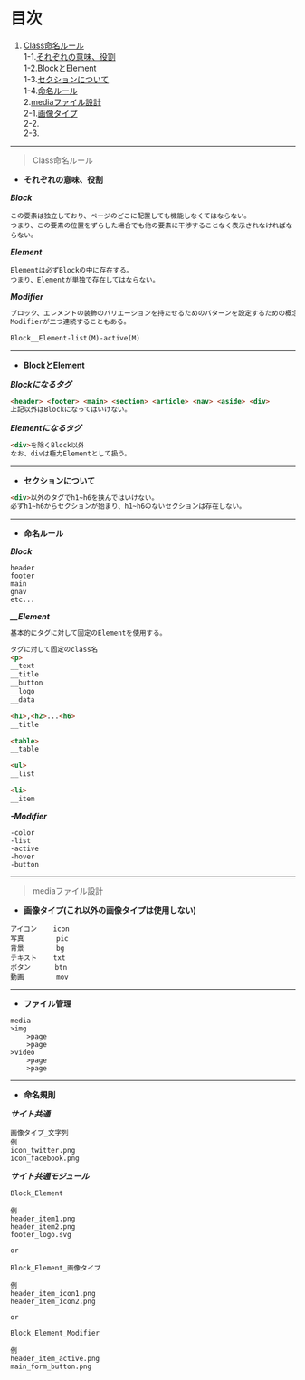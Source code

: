 # 目次
1. [Class命名ルール](#anchor1)  
   1-1.[それぞれの意味、役割](#anchor1-1)  
   1-2.[BlockとElement](#anchor1-2)  
   1-3.[セクションについて](#anchor1-3)  
   1-4.[命名ルール](#anchor1-4)  
2.[mediaファイル設計](#anchor2)  
   2-1.[画像タイプ](#anchor2-1)  
   2-2.[]()  
   2-3.[]()  
***
<a id="anchor1"></a>
>Class命名ルール

<a id="anchor1-1"></a>
* **それぞれの意味、役割**
  
***Block***  
```text
この要素は独立しており、ページのどこに配置しても機能しなくてはならない。
つまり、この要素の位置をずらした場合でも他の要素に干渉することなく表示されなければならない。
```
***Element***
```text
Elementは必ずBlockの中に存在する。
つまり、Elementが単独で存在してはならない。
```

***Modifier***
```html
ブロック、エレメントの装飾のバリエーションを持たせるためのパターンを設定するための概念。
Modifierが二つ連続することもある。

Block__Element-list(M)-active(M)
```
***
<a id="anchor1-2"></a>
* **BlockとElement**

***Blockになるタグ***
```html
<header> <footer> <main> <section> <article> <nav> <aside> <div>
上記以外はBlockになってはいけない。
```

***Elementになるタグ***
```html
<div>を除くBlock以外
なお、divは極力Elementとして扱う。
```
***
<a id="anchor1-3"></a>
* **セクションについて**
```html
<div>以外のタグでh1~h6を挟んではいけない。
必ずh1~h6からセクションが始まり、h1~h6のないセクションは存在しない。
```
***

<a id="anchor1-4"></a>
* **命名ルール**

***Block***
```text
header
footer
main
gnav
etc...
```
***__Element***
```html
基本的にタグに対して固定のElementを使用する。

タグに対して固定のclass名
<p>
__text
__title
__button
__logo
__data

<h1>,<h2>...<h6>
__title

<table>
__table

<ul>
__list

<li>
__item
```

***-Modifier***
```text
-color
-list
-active
-hover
-button
```
***
<a id="anchor2"></a>
> mediaファイル設計

<a id="anchor2-1"></a>
* **画像タイプ(これ以外の画像タイプは使用しない)**
```text
アイコン    icon
写真        pic
背景        bg
テキスト    txt
ボタン      btn
動画        mov
```
***
<a id="anchor2-2"></a>
* **ファイル管理**
```text
media
>img
    >page
    >page
>video
    >page
    >page
```
***
<a id="anchor2-3"></a>
* **命名規則**

***サイト共通***
```text
画像タイプ_文字列
例
icon_twitter.png
icon_facebook.png
```

***サイト共通モジュール***
```text
Block_Element

例
header_item1.png
header_item2.png
footer_logo.svg

or

Block_Element_画像タイプ

例
header_item_icon1.png
header_item_icon2.png

or

Block_Element_Modifier

例
header_item_active.png
main_form_button.png
```